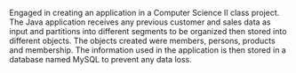 Engaged in creating an application in a Computer Science II class project. 
The Java application receives any previous customer and sales data as input and partitions 
into different segments to be organized then stored into different objects. The objects 
created were members, persons, products and membership. The information used in the 
application is then stored in a database named MySQL to prevent any data loss. 